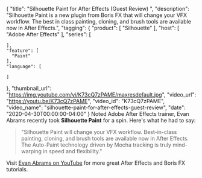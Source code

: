 {
  "title": "Silhouette Paint for After Effects (Guest Review) ",
  "description": "Silhouette Paint is a new plugin from Boris FX that will change your VFX workflow. The best in class painting, cloning, and brush tools are available now in After Effects.",
  "tagging": {
    "product": [
      "Silhouette"
    ],
    "host": [
      "Adobe After Effects"
    ],
    "series": [

    ],
    "feature": [
      "Paint"
    ],
    "language": [

    ]
  },
  "thumbnail_url": "https://img.youtube.com/vi/K73cQ7zPAME/maxresdefault.jpg",
  "video_url": "https://youtu.be/K73cQ7zPAME",
  "video_id": "K73cQ7zPAME",
  "video_name": "silhouette-paint-for-after-effects-guest-review",
  "date": "2020-04-30T00:00:00-04:00"
}
Noted Adobe After Effects trainer, Evan Abrams recently took **Silhouette Paint** for a spin. Here's what he had to say:

> "Silhouette Paint will change your VFX workflow. Best-in-class painting, cloning, and brush tools are available now in After Effects. The Auto-Paint technology driven by Mocha tracking is truly mind-warping in speed and flexibility."

Visit [Evan Abrams on YouTube](https://www.youtube.com/channel/UCF5pdu3Z2Hk8bouDB_C3zFg) for more great After Effects and Boris FX tutorials. 
